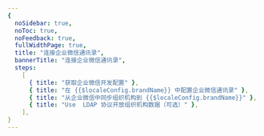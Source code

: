 ```yaml
---
{
  noSidebar: true,
  noToc: true,
  noFeedback: true,
  fullWidthPage: true,
  title: "连接企业微信通讯录",
  bannerTitle: "连接企业微信通讯录",
  steps:
    [
      { title: "获取企业微信开发配置" },
      { title: "在 {{$localeConfig.brandName}} 中配置企业微信通讯录" },
      { title: "从企业微信中同步组织机构到 {{$localeConfig.brandName}}" },
      { title: "Use  LDAP 协议开放组织机构数据（可选）" },
    ],
}
---
```


<IntegrationDetail backLink="/en/guides/connections/social"/>
